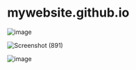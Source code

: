 # mywebsite.github.io
![image](https://user-images.githubusercontent.com/70505625/103273804-2e1eac80-49e6-11eb-8b3b-ae1b302e9e0a.png)

![Screenshot (891)](https://user-images.githubusercontent.com/70505625/103274291-4fcc6380-49e7-11eb-85d2-0b7b727ff85c.png)


![image](https://user-images.githubusercontent.com/70505625/103274077-c1f07880-49e6-11eb-91af-7a3fb5d5977e.png)
